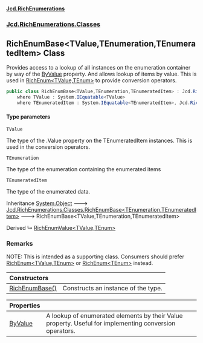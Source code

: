 #### [Jcd.RichEnumerations](index.md 'index')

### [Jcd.RichEnumerations.Classes](Jcd.RichEnumerations.Classes.md 'Jcd.RichEnumerations.Classes')

## RichEnumBase<TValue,TEnumeration,TEnumeratedItem> Class

Provides access to a lookup of all instances on the enumeration container by way of the [ByValue](RichEnumBase_TValue,TEnumeration,TEnumeratedItem_.ByValue.md 'Jcd.RichEnumerations.Classes.RichEnumBase<TValue,TEnumeration,TEnumeratedItem>.ByValue')
property.
And allows lookup of items by value. This is used in [RichEnum&lt;TValue,TEnum&gt;](RichEnum_TValue,TEnum_.md 'Jcd.RichEnumerations.Classes.RichEnum<TValue,TEnum>') to provide conversion
operators.

```csharp
public class RichEnumBase<TValue,TEnumeration,TEnumeratedItem> : Jcd.RichEnumerations.Classes.RichEnumBase<TEnumeration, TEnumeratedItem>
    where TValue : System.IEquatable<TValue>
    where TEnumeratedItem : System.IEquatable<TEnumeratedItem>, Jcd.RichEnumerations.Classes.IRichEnumValueProvider<TValue>
```

#### Type parameters

<a name='Jcd.RichEnumerations.Classes.RichEnumBase_TValue,TEnumeration,TEnumeratedItem_.TValue'></a>

`TValue`

The type of the .Value property on the TEnumeratedItem instances. This is used in the
conversion operators.

<a name='Jcd.RichEnumerations.Classes.RichEnumBase_TValue,TEnumeration,TEnumeratedItem_.TEnumeration'></a>

`TEnumeration`

The type of the enumeration containing the enumerated items

<a name='Jcd.RichEnumerations.Classes.RichEnumBase_TValue,TEnumeration,TEnumeratedItem_.TEnumeratedItem'></a>

`TEnumeratedItem`

The type of the enumerated data.

Inheritance [System.Object](https://docs.microsoft.com/en-us/dotnet/api/System.Object 'System.Object') &#129106; [Jcd.RichEnumerations.Classes.RichEnumBase&lt;](RichEnumBase_TEnumeration,TEnumeratedItem_.md 'Jcd.RichEnumerations.Classes.RichEnumBase<TEnumeration,TEnumeratedItem>')[TEnumeration](RichEnumBase_TValue,TEnumeration,TEnumeratedItem_.md#Jcd.RichEnumerations.Classes.RichEnumBase_TValue,TEnumeration,TEnumeratedItem_.TEnumeration 'Jcd.RichEnumerations.Classes.RichEnumBase<TValue,TEnumeration,TEnumeratedItem>.TEnumeration')[,](RichEnumBase_TEnumeration,TEnumeratedItem_.md 'Jcd.RichEnumerations.Classes.RichEnumBase<TEnumeration,TEnumeratedItem>')[TEnumeratedItem](RichEnumBase_TValue,TEnumeration,TEnumeratedItem_.md#Jcd.RichEnumerations.Classes.RichEnumBase_TValue,TEnumeration,TEnumeratedItem_.TEnumeratedItem 'Jcd.RichEnumerations.Classes.RichEnumBase<TValue,TEnumeration,TEnumeratedItem>.TEnumeratedItem')[&gt;](RichEnumBase_TEnumeration,TEnumeratedItem_.md 'Jcd.RichEnumerations.Classes.RichEnumBase<TEnumeration,TEnumeratedItem>') &#129106; RichEnumBase<TValue,TEnumeration,TEnumeratedItem>

Derived
&#8627; [RichEnumValue&lt;TValue,TEnum&gt;](RichEnumValue_TValue,TEnum_.md 'Jcd.RichEnumerations.Classes.RichEnumValue<TValue,TEnum>')

### Remarks

NOTE: This is intended as a supporting class. Consumers should prefer [RichEnum&lt;TValue,TEnum&gt;](RichEnum_TValue,TEnum_.md 'Jcd.RichEnumerations.Classes.RichEnum<TValue,TEnum>') or
[RichEnum&lt;TEnum&gt;](RichEnum_TEnum_.md 'Jcd.RichEnumerations.Classes.RichEnum<TEnum>') instead.

| Constructors                                                                                                                                                                          |                                     |
|:--------------------------------------------------------------------------------------------------------------------------------------------------------------------------------------|:------------------------------------|
| [RichEnumBase()](RichEnumBase_TValue,TEnumeration,TEnumeratedItem_.RichEnumBase().md 'Jcd.RichEnumerations.Classes.RichEnumBase<TValue,TEnumeration,TEnumeratedItem>.RichEnumBase()') | Constructs an instance of the type. |

| Properties                                                                                                                                                       |                                                                                                            |
|:-----------------------------------------------------------------------------------------------------------------------------------------------------------------|:-----------------------------------------------------------------------------------------------------------|
| [ByValue](RichEnumBase_TValue,TEnumeration,TEnumeratedItem_.ByValue.md 'Jcd.RichEnumerations.Classes.RichEnumBase<TValue,TEnumeration,TEnumeratedItem>.ByValue') | A lookup of enumerated elements by their Value property. Useful for implementing conversion operators. |
